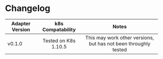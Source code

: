 # Changelog

| Adapter Version | k8s Compatability      | Notes
|-----------------|:----------------------:|:---------:|
| v0.1.0          | Tested on K8s 1.10.5   | This may work other versions, but has not been throughly tested